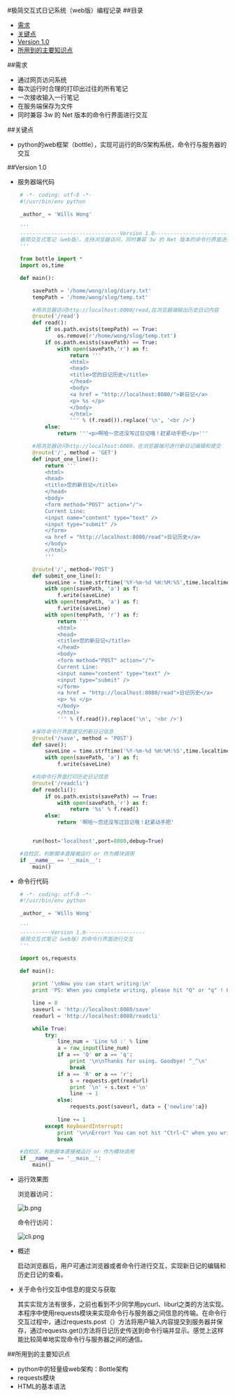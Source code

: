 #极简交互式日记系统（web版）编程记录
##目录
+ [需求](#xuqiu)
+ [关键点](#guanjiandian)
+ [Version 1.0](#1.0)
+ [所用到的主要知识点](#zhishidian)

##需求<span id = "xuqiu"></span>
+ 通过网页访问系统
+ 每次运行时合理的打印出过往的所有笔记
+ 一次接收输入一行笔记
+ 在服务端保存为文件
+ 同时兼容 3w 的 Net 版本的命令行界面进行交互


##关键点<span id = "guanjiandian"></span>
+ python的web框架（bottle），实现可运行的B/S架构系统，命令行与服务器的交互

##Version 1.0<span id = "1.0"></span>
+ 服务器端代码

```python
    # -*- coding: utf-8 -*-
    #!/usr/bin/env python

    _author_ = 'Wills Wong'

    '''
    --------------------------------Version 1.0-------------------------------------
    极简交互式笔记（web版），支持浏览器访问，同时兼容 3w 的 Net 版本的命令行界面进行交互
    '''

    from bottle import *
    import os,time

    def main():

        savePath = '/home/wong/slog/diary.txt'
        tempPath = '/home/wong/slog/temp.txt' 

        #用浏览器访问http://localhost:8080/read,在浏览器端输出历史日记内容
        @route('/read')
        def read():
            if os.path.exists(tempPath) == True:
                os.remove(r'/home/wong/slog/temp.txt')
            if os.path.exists(savePath) == True:      
                with open(savePath,'r') as f:
                    return '''
                    <html>
                    <head>
                    <title>您的日记历史</title>
                    </head>
                    <body>
                    <a href = "http://localhost:8080/">新日记</a>
                    <p> %s </p>
                    </body>
                    </html>
                    ''' % (f.read()).replace('\n', '<br />')
            else:
                return '''<p>啊哈～您还没写过日记哦！赶紧动手把</p>'''

        #用浏览器访问http://localhost:8080，在浏览器端可进行新日记编辑和提交
        @route('/', method = 'GET')
        def input_one_line():
            return '''
            <html>
            <head>
            <title>您的新日记</title>
            </head>
            <body>
            <form method="POST" action="/">
            Current Line:
            <input name="content" type="text" />
            <input type="submit" />
            </form>
            <a href = "http://localhost:8080/read">日记历史</a>
            </body>
            </html>
            '''

        @route('/', method='POST')
        def submit_one_line():
            saveLine = time.strftime('%Y-%m-%d %H:%M:%S',time.localtime(time.time())) + '\n' + request.forms.get('content') + '\n'
            with open(savePath, 'a') as f:
                f.write(saveLine)
            with open(tempPath, 'a') as f:
                f.write(saveLine)
            with open(tempPath, 'r') as f:
                return '''
                <html>
                <head>
                <title>您的新日记</title>
                </head>
                <body>
                <form method="POST" action="/">
                Current Line:
                <input name="content" type="text" />
                <input type="submit" />
                </form>
                <a href = "http://localhost:8080/read">日记历史</a>
                <p> %s </p>
                </body>
                </html>
                ''' % (f.read()).replace('\n', '<br />')

        #保存命令行界面提交的新日记信息
        @route('/save', method = 'POST')
        def save():
            saveLine = time.strftime('%Y-%m-%d %H:%M:%S',time.localtime(time.time())) + '\n' + request.POST.get('newline') + '\n'
            with open(savePath, 'a') as f:
                f.write(saveLine)

        #向命令行界面打印历史日记信息
        @route('/readcli')
        def readcli():
            if os.path.exists(savePath) == True:      
                with open(savePath,'r') as f:
                    return '%s' % f.read()
            else:
                return '啊哈～您还没写过日记哦！赶紧动手把'


        run(host='localhost',port=8080,debug=True)

    #自检区，判断脚本直接被运行 or 作为模块调用
    if __name__ == '__main__':
        main()

```

+ 命令行代码

```python
    # -*- coding: utf-8 -*-
    #!/usr/bin/env python

    _author_ = 'Wills Wong'

    '''
    ----------Version 1.0-------------------
    极简交互式笔记（web版）的命令行界面进行交互
    '''

    import os,requests

    def main():
         
        print '\nNow you can start writing:\n'
        print 'PS: When you complete writing, please hit "Q" or "q" ! Hit "R" or "r" can print your history diary.\n'

        line = 0
        saveurl = 'http://localhost:8080/save'
        readurl = 'http://localhost:8080/readcli'

        while True:
            try:        
                line_num = 'Line %d :' % line
                a = raw_input(line_num)
                if a == 'Q' or a == 'q':		
                    print '\n\nThanks for using. Goodbye! ^_^\n'
                    break
                if a == 'R' or a == 'r': 
                    s = requests.get(readurl)
                    print '\n' + s.text +'\n'
                    line -= 1
                else: 
                    requests.post(saveurl, data = {'newline':a})
                 
                line += 1
            except KeyboardInterrupt:
                print '\n\nError! You can not hit "Ctrl-C" when you writing, it will interupt input and the current line will lose!\n'
                break

    #自检区，判断脚本直接被运行 or 作为模块调用
    if __name__ == '__main__':
        main()

```

+ 运行效果图

  浏览器访问：

  ![b.png](b.png)

  命令行访问：

  ![cli.png](cli.png)

+ 概述

  启动浏览器后，用户可通过浏览器或者命令行进行交互，实现新日记的编辑和历史日记的查看。 

+ 关于命令行交互中信息的提交与获取

  其实实现方法有很多，之前也看到不少同学用pycurl、liburl之类的方法实现。本程序中使用requests模块来实现命令行与服务器之间信息的传输。在命令行交互过程中，通过requests.post（）方法将用户输入内容提交到服务器并保存，通过requests.get()方法将日记历史传送到命令行端并显示。感觉上这样能比较简单地实现命令行与服务器之间的通信。

##所用到的主要知识点<span id = "zhishidian"></span>
+ python中的轻量级web架构：Bottle架构
+ requests模块
+ HTML的基本语法

